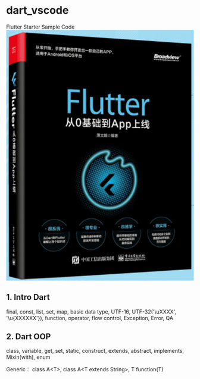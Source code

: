 # dart_vscode
 Flutter Starter Sample Code
 ![Cover](img/book%20cover.png)

## 1. Intro Dart

final, const,
list, set, map,
basic data type,
UTF-16, UTF-32('\uXXXX', '\u{XXXXXX'}),
function,
operator,
flow control,
Exception, Error,
QA

## 2. Dart OOP

class, variable, get, set,
static, construct,
extends, abstract,
implements, Mixin(with),
enum

Generic：
class A\<T>,
class A\<T extends String>,
T function(T)
